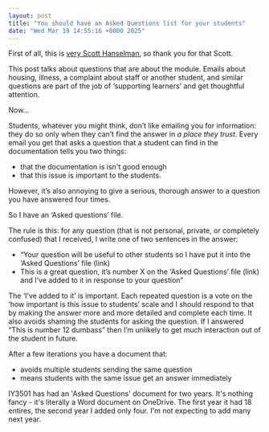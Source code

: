 ```yaml
---
layout: post
title: "You should have an Asked Questions list for your students"
date: "Wed Mar 19 14:55:16 +0000 2025"
---
```



First of all, this is [very Scott Hanselman](https://www.hanselman.com/blog/do-they-deserve-the-gift-of-your-keystrokes), so thank you for that Scott. 

This post talks about questions that are about the module. Emails about housing, illness, a complaint about staff or another student, and similar questions are part of the job of ‘supporting learners’ and get thoughtful attention.

Now…

Students, whatever you might think, don’t like emailing you for information: they do so only when they can’t find the answer in _a place they trust_. Every email you get that asks a question that a student can find in the documentation tells you two things:

 *  that the documentation is isn't good enough 
 *  that this issue is important to the students.

However, it’s also annoying to give a serious, thorough answer to a question you have answered four times.

So I have an ‘Asked questions’ file.

The rule is this: for any question (that is not personal, private, or completely confused) that I received, I write  one of two sentences in the answer:

 *  “Your question will be useful to other students so I have put it into the ‘Asked Questions’ file (link)
 *  This is a great question, it’s number X on the ‘Asked Questions’ file (link) and I’ve added to it in response to your question”

The ‘I’ve added to it’ is important. Each repeated question is a vote on the ‘how important is this issue to students’ scale and I should respond to that by making the answer more and more detailed and complete each time. It also avoids shaming the students for asking the question. If I answered “This is number 12 dumbass” then I’m unlikely to get much interaction out of the student in future.

After a few iterations you have a document that:

* avoids multiple students sending the same question 
* means students with the same issue get an answer immediately


IY3501 has had an 'Asked Questions' document for two years. It's nothing fancy - it's literally a Word document on OneDrive. The first year it had 18 entires, the second year I added only four. I'm not expecting to add many next year. 

